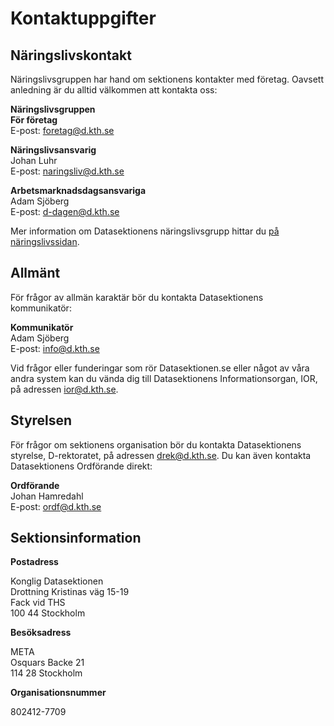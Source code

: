# Kontaktuppgifter

## Näringslivskontakt

Näringslivsgruppen har hand om sektionens kontakter med företag. Oavsett
anledning är du alltid välkommen att kontakta oss:

**Näringslivsgruppen**<br />
**För företag**   
E-post: [foretag@d.kth.se](mailto:foretag@d.kth.se)

**Näringslivsansvarig**<br />
Johan Luhr<br />
E-post: [naringsliv@d.kth.se](mailto:naringsliv@d.kth.se)<br />

**Arbetsmarknadsdagsansvariga**<br />
Adam Sjöberg <br />
E-post: [d-dagen@d.kth.se](mailto:d-dagen@d.kth.se)<br />


Mer information om Datasektionens näringslivsgrupp hittar du [på näringslivssidan](/naringsliv).


## Allmänt

För frågor av allmän karaktär bör du kontakta Datasektionens kommunikatör:

**Kommunikatör**<br />
Adam Sjöberg<br />
E-post: [info@d.kth.se](mailto:info@d.kth.se)<br />


Vid frågor eller funderingar som rör Datasektionen.se eller något av våra andra system kan du vända dig till Datasektionens Informationsorgan, IOR, på adressen [ior@d.kth.se](mailto:ior@d.kth.se).

## Styrelsen

För frågor om sektionens organisation bör du kontakta Datasektionens styrelse,
D-rektoratet, på adressen [drek@d.kth.se](mailto:drek@d.kth.se). Du kan
även kontakta Datasektionens Ordförande direkt:

**Ordförande**<br />
Johan Hamredahl<br />
E-post: [ordf@d.kth.se](mailto:ordf@d.kth.se)<br />
<!---[+46 72 905 74 91](tel: +46 72 905 74 91) --->

## Sektionsinformation

**Postadress**

Konglig Datasektionen<br />
Drottning Kristinas väg 15-19<br />
Fack vid THS<br />
100 44 Stockholm

**Besöksadress**

META<br />
Osquars Backe 21<br />
114 28 Stockholm

**Organisationsnummer**

802412-7709

